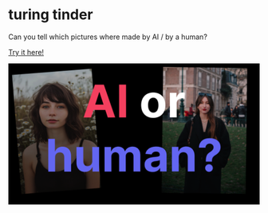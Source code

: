 # turing tinder

Can you tell which pictures where made by AI / by a human?

[Try it here!](https://flo-bit.github.io/turing-tinder/)

[![turing tinder](./static/twitter/ai-human.png)](https://flo-bit.github.io/turing-tinder/)